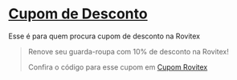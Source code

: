 # [Cupom de Desconto](https://github.com/CupomDeDesconto/Promocoes/blob/main/README.md)
Esse é para quem procura cupom de desconto na Rovitex
<blockquote cite="https://asasdodesconto.com/moda-e-acessorios/renove-seu-guarda-roupa-com-10-de-desconto-na-rovitex-14761"><p>Renove seu guarda-roupa com 10% de desconto na Rovitex!</p><footer>Confira o código para esse cupom em <a href="https://asasdodesconto.com/moda-e-acessorios/renove-seu-guarda-roupa-com-10-de-desconto-na-rovitex-14761">Cupom Rovitex</a></footer></blockquote>